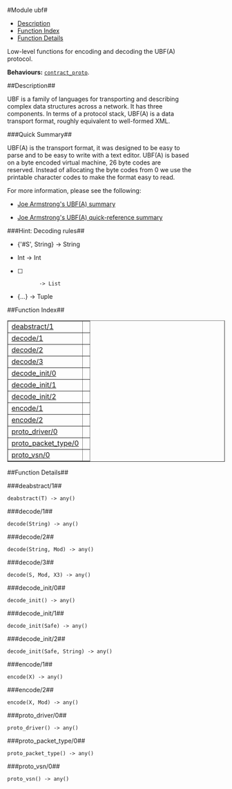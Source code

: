 

#Module ubf#
* [Description](#description)
* [Function Index](#index)
* [Function Details](#functions)


Low-level functions for encoding and decoding the UBF(A)  
protocol.



__Behaviours:__ [`contract_proto`](contract_proto.md).<a name="description"></a>

##Description##




UBF is a family of languages for transporting and describing    
complex data structures across a network.  It has three    
components.  In terms of a protocol stack, UBF(A) is a data    
transport format, roughly equivalent to well-formed XML.



###<a name="Quick_Summary">Quick Summary</a>##




UBF(A) is the transport format, it was designed to be easy to    
parse and to be easy to write with a text editor. UBF(A) is based    
on a byte encoded virtual machine, 26 byte codes are    
reserved. Instead of allocating the byte codes from 0 we use the    
printable character codes to make the format easy to read.

For more information, please see the following:

* [Joe Armstrong's UBF(A) summary](doc/site/ubfa.md) 

* [Joe Armstrong's UBF(A) quick-reference summary](doc/site/ubfa_quick.md) 





###<a name="Hint:_Decoding_rules">Hint: Decoding rules</a>##



* {'#S', String} -> String

* Int            -> Int

* [ ]            -> List

* {...}          -> Tuple


<a name="index"></a>

##Function Index##


<table width="100%" border="1" cellspacing="0" cellpadding="2" summary="function index"><tr><td valign="top"><a href="#deabstract-1">deabstract/1</a></td><td></td></tr><tr><td valign="top"><a href="#decode-1">decode/1</a></td><td></td></tr><tr><td valign="top"><a href="#decode-2">decode/2</a></td><td></td></tr><tr><td valign="top"><a href="#decode-3">decode/3</a></td><td></td></tr><tr><td valign="top"><a href="#decode_init-0">decode_init/0</a></td><td></td></tr><tr><td valign="top"><a href="#decode_init-1">decode_init/1</a></td><td></td></tr><tr><td valign="top"><a href="#decode_init-2">decode_init/2</a></td><td></td></tr><tr><td valign="top"><a href="#encode-1">encode/1</a></td><td></td></tr><tr><td valign="top"><a href="#encode-2">encode/2</a></td><td></td></tr><tr><td valign="top"><a href="#proto_driver-0">proto_driver/0</a></td><td></td></tr><tr><td valign="top"><a href="#proto_packet_type-0">proto_packet_type/0</a></td><td></td></tr><tr><td valign="top"><a href="#proto_vsn-0">proto_vsn/0</a></td><td></td></tr></table>


<a name="functions"></a>

##Function Details##

<a name="deabstract-1"></a>

###deabstract/1##




`deabstract(T) -> any()`

<a name="decode-1"></a>

###decode/1##




`decode(String) -> any()`

<a name="decode-2"></a>

###decode/2##




`decode(String, Mod) -> any()`

<a name="decode-3"></a>

###decode/3##




`decode(S, Mod, X3) -> any()`

<a name="decode_init-0"></a>

###decode_init/0##




`decode_init() -> any()`

<a name="decode_init-1"></a>

###decode_init/1##




`decode_init(Safe) -> any()`

<a name="decode_init-2"></a>

###decode_init/2##




`decode_init(Safe, String) -> any()`

<a name="encode-1"></a>

###encode/1##




`encode(X) -> any()`

<a name="encode-2"></a>

###encode/2##




`encode(X, Mod) -> any()`

<a name="proto_driver-0"></a>

###proto_driver/0##




`proto_driver() -> any()`

<a name="proto_packet_type-0"></a>

###proto_packet_type/0##




`proto_packet_type() -> any()`

<a name="proto_vsn-0"></a>

###proto_vsn/0##




`proto_vsn() -> any()`

